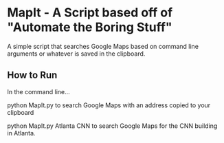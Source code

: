 # MapIt - A Script based off of "Automate the Boring Stuff"
A simple script that searches Google Maps based on command line arguments or whatever is saved in the clipboard.

## How to Run ##
In the command line...

python MapIt.py
to search Google Maps with an address copied to your clipboard

python MapIt.py Atlanta CNN
to search Google Maps for the CNN building in Atlanta.
